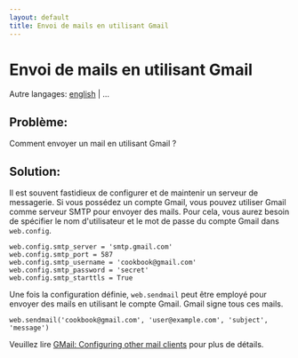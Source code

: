 ```yaml
---
layout: default
title: Envoi de mails en utilisant Gmail
---
```


# Envoi de mails en utilisant Gmail

Autre langages: [english](/../sendmail_using_gmail) | ...


## Problème:

Comment envoyer un mail en utilisant Gmail ?

## Solution:

Il est souvent fastidieux de configurer et de maintenir un serveur de messagerie. Si vous possédez un compte Gmail, vous pouvez utiliser Gmail comme serveur SMTP pour envoyer des mails. Pour cela, vous aurez besoin de spécifier le nom d'utilisateur et le mot de passe du compte Gmail dans `web.config`.


    web.config.smtp_server = 'smtp.gmail.com'
    web.config.smtp_port = 587
    web.config.smtp_username = 'cookbook@gmail.com'
    web.config.smtp_password = 'secret'
    web.config.smtp_starttls = True


Une fois la configuration définie, `web.sendmail` peut être employé pour envoyer des mails en utilisant le compte Gmail. Gmail signe tous ces mails.

    web.sendmail('cookbook@gmail.com', 'user@example.com', 'subject', 'message')

Veuillez lire [GMail: Configuring other mail clients][1] pour plus de détails.

[1]: http://mail.google.com/support/bin/answer.py?hl=en&answer=13287
